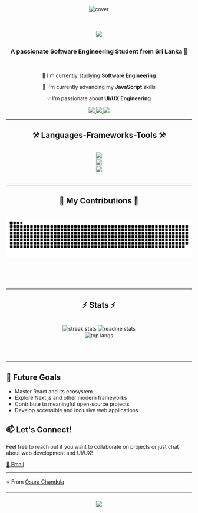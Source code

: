 <!-- Profile Banner Image -->
<div align="center">
<img width="200px" height="auto" src="https://github.com/Raiden-git/Profile-readme/blob/main/yogitocat-removebg-preview.png" alt="cover"  />
</div>

<h1 align="center">
    <img src="https://readme-typing-svg.herokuapp.com/?font=Righteous&size=35&center=true&vCenter=true&width=500&height=70&duration=4000&lines=Hi+There!+👋;+I'm+Osura+Chandula!;" />
</h1>

<h3 align="center">A passionate Software Engineering Student from Sri Lanka 🌟</h3>

<br/>

<div align="center">
 
 🔭 I'm currently studying **Software Engineering**
 
 🌱 I'm currently advancing my **JavaScript** skills

 💡 I'm passionate about **UI/UX Engineering**

 </div>

<div align="center"> 
  <a href="mailto:osurapathirana@gmail.com">
    <img src="https://img.shields.io/badge/Gmail-333333?style=for-the-badge&logo=gmail&logoColor=red" />
  </a>
  <a href="https://linkedin.com/in/osura-chandula" target="_blank">
    <img src="https://img.shields.io/badge/LinkedIn-0077B5?style=for-the-badge&logo=linkedin&logoColor=white" target="_blank" />
  </a>
  <a href="https://github.com/Raiden-git" target="_blank">
     <img src="https://img.shields.io/badge/Portfolio-FF5722?style=for-the-badge&logo=todoist&logoColor=white" target="_blank" /> <!-- sqlite, safari, google-chrome are other good icon options -->
  </a>
</div>

 <hr/>
 
<h2 align="center">⚒️ Languages-Frameworks-Tools ⚒️</h2>
<br/>
<div align="center">
    <img src="https://skillicons.dev/icons?i=html,css,javascript,react,tailwind,php" />
    <br/>
    <img src="https://skillicons.dev/icons?i=nodejs,github,figma,git,vscode,ubuntu" />
    <br/>
    <img src="https://skillicons.dev/icons?i=ai,dotnet,gcp,mysql" /><br>
</div>

<br/>
<hr/>

<div align="center">
  <h2>🐍 My Contributions 🐍</h2>
  <br>
  <img alt="snake eating my contributions" src="https://raw.githubusercontent.com/salesp07/salesp07/output/github-contribution-grid-snake.svg" />
  
  <br/><br/><br/>
</div>

<hr/>

<h2 align="center">⚡ Stats ⚡</h2>
<br>
<div align=center>
  <img width=390 src="https://streak-stats.demolab.com/?user=YourGitHubUsername&count_private=true&theme=react&border_radius=10" alt="streak stats"/>
  <img width=390 src="https://github-readme-stats-salesp07.vercel.app/api?username=YourGitHubUsername&count_private=true&show_icons=true&theme=react&rank_icon=github&border_radius=10" alt="readme stats" />
  <br/>
  <img width=325 align="center" src="https://github-readme-stats-salesp07.vercel.app/api/top-langs/?username=YourGitHubUsername&hide=HTML&langs_count=8&layout=compact&theme=react&border_radius=10&size_weight=0.5&count_weight=0.5&exclude_repo=github-readme-stats" alt="top langs" />
</div>

<br/><br/>

<hr/>

## 🎯 Future Goals
- Master React and its ecosystem
- Explore Next.js and other modern frameworks
- Contribute to meaningful open-source projects
- Develop accessible and inclusive web applications

## 📫 Let's Connect!
Feel free to reach out if you want to collaborate on projects or just chat about web development and UI/UX!

[📧 Email](mailto:osurapathirana@gmail.com)

---
⭐️ From [Osura Chandula](https://github.com/Raiden-git)

<hr/>

<h3 align="center">
    <img src="https://readme-typing-svg.herokuapp.com/?font=Righteous&size=25&center=true&vCenter=true&width=500&height=70&duration=4000&lines=Thanks+for+visiting!+✌️;+Shoot+me+a+message+on+LinkedIn!;I'm+always+down+to+collab+:)">
</h3>

<br/>
